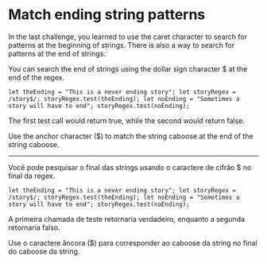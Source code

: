 # Match ending string patterns

In the last challenge, you learned to use the caret character to search for patterns at the beginning of strings. There is also a way to search for patterns at the end of strings.

You can search the end of strings using the dollar sign character $ at the end of the regex.

`let theEnding = "This is a never ending story";
let storyRegex = /story$/;
storyRegex.test(theEnding);
let noEnding = "Sometimes a story will have to end";
storyRegex.test(noEnding);`

The first test call would return true, while the second would return false.

Use the anchor character ($) to match the string caboose at the end of the string caboose.

---

Você pode pesquisar o final das strings usando o caractere de cifrão $ no final da regex.

`let theEnding = "This is a never ending story";
let storyRegex = /story$/;
storyRegex.test(theEnding);
let noEnding = "Sometimes a story will have to end";
storyRegex.test(noEnding);`

A primeira chamada de teste retornaria verdadeiro, enquanto a segunda retornaria falso.

Use o caractere âncora ($) para corresponder ao caboose da string no final do caboose da string. 
